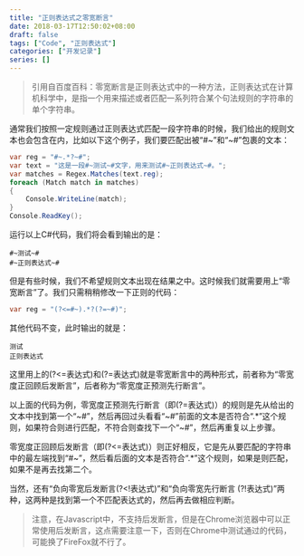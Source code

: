 ```yaml
---
title: "正则表达式之零宽断言"
date: 2018-03-17T12:50:02+08:00
draft: false
tags: ["Code", "正则表达式"]
categories: ["开发记录"]
series: []
---
```


> 引用自百度百科：零宽断言是正则表达式中的一种方法，正则表达式在计算机科学中，是指一个用来描述或者匹配一系列符合某个句法规则的字符串的单个字符串。

通常我们按照一定规则通过正则表达式匹配一段字符串的时候，我们给出的规则文本也会包含在内，比如以下这个例子，我们要匹配出被“#~”和“~#”包裹的文本：

```C#
var reg = "#~.*?~#";
var text = "这是一段#~测试~#文字，用来测试#~正则表达式~#。";
var matches = Regex.Matches(text.reg);
foreach (Match match in matches)
{
    Console.WriteLine(match);
}
Console.ReadKey();
```

运行以上C#代码，我们将会看到输出的是：

```
#~测试~#
#~正则表达式~#
```

但是有些时候，我们不希望规则文本出现在结果之中。这时候我们就需要用上“零宽断言”了。我们只需稍稍修改一下正则的代码：

```C#
var reg = "(?<=#~).*?(?=~#)";
```

其他代码不变，此时输出的就是：

```
测试
正则表达式
```

这里用上的(?<=表达式)和(?=表达式)就是零宽断言中的两种形式，前者称为“零宽度正回顾后发断言”，后者称为“零宽度正预测先行断言”。

以上面的代码为例，零宽度正预测先行断言（即(?=表达式)）的规则是先从给出的文本中找到第一个“~#”，然后再回过头看看“~#”前面的文本是否符合“.*”这个规则，如果符合则进行匹配，不符合则查找下一个“~#”，然后再重复以上步骤。

零宽度正回顾后发断言（即(?<=表达式)）则正好相反，它是先从要匹配的字符串中的最左端找到“#~”，然后看后面的文本是否符合“.*”这个规则，如果是则匹配，如果不是再去找第二个。

当然，还有“负向零宽后发断言(?<!表达式)”和“负向零宽先行断言 (?!表达式)”两种，这两种是找到第一个不匹配表达式的，然后再去做相应判断。

> 注意，在Javascript中，不支持后发断言，但是在Chrome浏览器中可以正常使用后发断言，这点需要注意一下，否则在Chrome中测试通过的代码，可能换了FireFox就不行了。